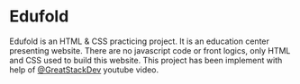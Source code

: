 # Edufold
Edufold is an HTML &amp; CSS practicing project. It is an education center presenting website. There are no javascript code or front logics, only HTML and CSS used to build this website.
This project has been implement with help of [@GreatStackDev](https://www.youtube.com/@GreatStackDev) youtube video.
